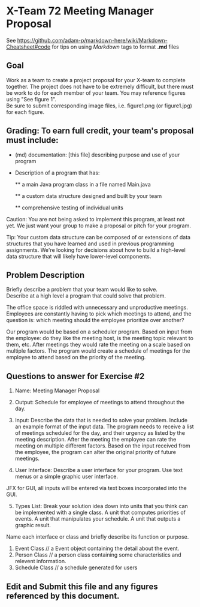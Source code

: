 # X-Team 72 Meeting Manager Proposal

See https://github.com/adam-p/markdown-here/wiki/Markdown-Cheatsheet#code for tips on using *Markdown* tags to format __.md__ files

## Goal

Work as a team to create a project proposal for your X-team to complete together.
The project does not have to be extremely difficult,
but there must be work to do for each member of your team.
You may reference figures using "See figure 1".  
Be sure to submit corresponding image files, i.e. figure1.png (or figure1.jpg) for each figure.

## Grading: To earn full credit, your team's proposal must include:

* (md) documentation: [this file] describing purpose and use of your program

* Description of a program that has:

  ** a main Java program class in a file named Main.java
  
  ** a custom data structure designed and built by your team
  
  ** comprehensive testing of individual units
  
 Caution: You are not being asked to implement this program, at least not yet. 
 We just want your group to make a proposal or pitch for your program.
 
 Tip: Your custom data structure can be composed of or extensions of data structures that you have learned and used in previous programming assignments.  We're looking for decisions about how to build a high-level data structure that will likely have lower-level components.

## Problem Description

Briefly describe a problem that your team would like to solve.  
Describe at a high level a program that could solve that problem.

The office space is riddled with unnecessary and unproductive meetings. Employees are constantly having to pick which meetings to attend, and the question is: which meeting should the employee prioritize over another?

Our program would be based on a scheduler program. Based on input from the employee: do they like the meeting host, is the meeting topic relevant to them, etc. After meetings they would rate the  meeting on a scale based on multiple factors. The program would create a schedule of meetings for the employee to attend based on the priority of the meeting.

## Questions to answer for Exercise #2

1. Name: Meeting Manager Proposal



2. Output: Schedule for employee of meetings to attend throughout the day.



3. Input: Describe the data that is needed to solve your problem. Include an example format of the input data.
The program needs to receive a list of meetings scheduled for the day, and their urgency as listed by the meeting description. After the meeting the employee can rate the meeting on multiple different factors. Based on the input received from the employee, the program can alter the original priority of future meetings.



4. User Interface: Describe a user interface for your program.  Use text menus or a simple graphic user interface.

JFX for GUI, all inputs will be entered via text boxes incorporated into the GUI.

5. Types List: Break your solution idea down into units that you think can be implemented with a single class.
A unit that computes priorities of events.
A unit that manipulates your schedule.
A unit that outputs a graphic result.

Name each interface or class and briefly describe its function or purpose.
1. Event Class // a Event object containing the detail about the event.
2. Person Class // a person class containing some characteristics and relevent information.
3. Schedule Class // a schedule generated for users


## Edit and Submit this file and any figures referenced by this document.

